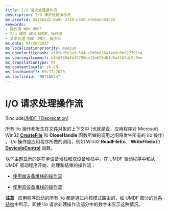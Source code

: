 ```yaml
---
title: I/O 请求处理操作流
description: I/O 请求处理操作流
ms.assetid: 3a7162d2-0a8c-4748-b320-bfe64ec93c9d
keywords:
- 操作流 WDK UMDF
- I/o 请求 WDK UMDF，操作流
- 请求处理 WDK UMDF，操作流
ms.date: 04/20/2017
ms.localizationpriority: medium
ms.openlocfilehash: a5dfed5e2a9c394cc280bd16a14b9c0b927791c4
ms.sourcegitcommit: b84d760d4b45795be12e625db1d5a4167dc2c9ee
ms.translationtype: MT
ms.contentlocale: zh-CN
ms.lasthandoff: 09/17/2020
ms.locfileid: "90716654"
---
```

# <a name="io-request-processing-operation-flow"></a>I/O 请求处理操作流


[!include[UMDF 1 Deprecation](../includes/umdf-1-deprecation.md)]

所有 i/o 操作都发生在文件对象的上下文中 (也就是说，应用程序对 Microsoft Win32 [**CreateFile**](/windows/win32/api/fileapi/nf-fileapi-createfilea) 和 **CloseHandle** 函数所做的调用之间将发生所有的 i/o 操作) 。 I/o 操作是应用程序所做的调用，例如 Win32 **ReadFileEx**、 **WriteFileEx**和 [**DeviceIoControl**](/windows/win32/api/ioapiset/nf-ioapiset-deviceiocontrol) 函数。

以下主题显示的是在单设备堆栈和双设备堆栈中，在 UMDF 驱动程序中和从 UMDF 驱动程序开始、处理和结束的操作流：

-   [使用单设备堆栈的操作流](operation-flow-with-single-device-stack.md)

-   [使用双设备堆栈的操作流](operation-flow-with-double-device-stack.md)

**注意**   应用程序启动的所有 i/o 都是通过内核模式路由的，如 UMDF 部分的[体系结构](/previous-versions/ff554461(v=vs.85))中所示，即使 I/o 请求处理操作流部分中的数字未显示这种情况。

 

 


